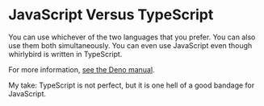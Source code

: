 # JavaScript Versus TypeScript

You can use whichever of the two languages that you prefer. You can also use
them both simultaneously. You can even use JavaScript even though whirlybird is
written in TypeScript.

For more information,
[see the Deno manual](https://deno.land/manual/typescript).

My take: TypeScript is not perfect, but it is one hell of a good bandage for
JavaScript.
